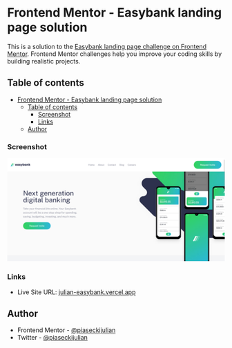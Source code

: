 # Frontend Mentor - Easybank landing page solution

This is a solution to the [Easybank landing page challenge on Frontend Mentor](https://www.frontendmentor.io/challenges/easybank-landing-page-WaUhkoDN). Frontend Mentor challenges help you improve your coding skills by building realistic projects.

## Table of contents

- [Frontend Mentor - Easybank landing page solution](#frontend-mentor---easybank-landing-page-solution)
  - [Table of contents](#table-of-contents)
    - [Screenshot](#screenshot)
    - [Links](#links)
  - [Author](#author)

### Screenshot

![Screenshot of Easybank](./images/screenshot.png)

### Links

- Live Site URL: [julian-easybank.vercel.app](https://julian-easybank.vercel.app/)

## Author

- Frontend Mentor - [@piaseckijulian](https://www.frontendmentor.io/profile/piaseckijulian)
- Twitter - [@piaseckijulian](https://www.twitter.com/piaseckijulian)
